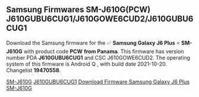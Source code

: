 <h2>Samsung Firmwares SM-J610G(PCW) J610GUBU6CUG1/J610GOWE6CUD2/J610GUBU6CUG1</h2>
Download the Samsung firmware for the ✅ <strong>Samsung Galaxy J6 Plus </strong> ⭐ <strong>SM-J610G</strong> with product code <strong>PCW</strong> <strong> from Panama</strong>. This firmware has version number PDA <strong>J610GUBU6CUG1</strong> and CSC J610GOWE6CUD2. The operating system of this firmware is Android Q , with build date 2021-10-20. Changelist <strong>19470558</strong>.


[SM-J610G](https://samfirm.shop/samsung/model/SM-J610G)
[J610GUBU6CUG1](https://samfirm.shop/samsung/pda/J610GUBU6CUG1)
[Download Firmware Samsung Galaxy J6 Plus SM-J610G](https://samfirm.shop/samsung/firmware/466787)
